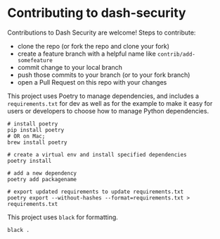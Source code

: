 # Contributing to dash-security

Contributions to Dash Security are welcome! Steps to contribute: 
* clone the repo (or fork the repo and clone your fork)
* create a feature branch with a helpful name like `contrib/add-somefeature`
* commit change to your local branch
* push those commits to your branch (or to your fork branch)
* open a Pull Request on this repo with your changes


This project uses Poetry to manage dependencies, and includes a `requirements.txt` for dev as well as for the example to make it easy for users or developers to choose how to manage Python dependencies. 

```shell
# install poetry
pip install poetry 
# OR on Mac; 
brew install poetry

# create a virtual env and install specified dependencies
poetry install 

# add a new dependency
poetry add packagename

# export updated requirements to update requirements.txt
poetry export --without-hashes --format=requirements.txt > requirements.txt
```

This project uses `black` for formatting. 
```shell
black .
```